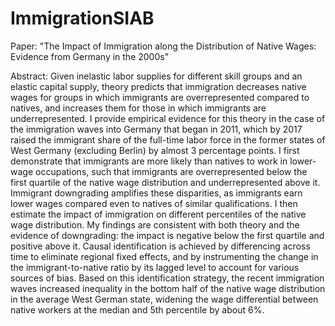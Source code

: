# ImmigrationSIAB
Paper: "The Impact of Immigration along the Distribution of Native Wages: Evidence from Germany in the 2000s"

Abstract: Given inelastic labor supplies for different skill groups and an elastic capital supply, theory predicts that immigration decreases native wages for groups in which immigrants are overrepresented compared to natives, and increases them for those in which immigrants are underrepresented. I provide empirical evidence for this theory in the case of the immigration waves into Germany that began in 2011, which by 2017 raised the immigrant share of the full-time labor force in the former states of West Germany (excluding Berlin) by almost 3 percentage points. I first demonstrate that immigrants are more likely than natives to work in lower-wage occupations, such that immigrants are overrepresented below the first quartile of the native wage distribution and underrepresented above it. Immigrant downgrading amplifies these disparities, as immigrants earn lower wages compared even to natives of similar qualifications. I then estimate the impact of immigration on different percentiles of the native wage distribution. My findings are consistent with both theory and the evidence of downgrading: the impact is negative below the first quartile and positive above it. Causal identification is achieved by differencing across time to eliminate regional fixed effects, and by instrumenting the change in the immigrant-to-native ratio by its lagged level to account for various sources of bias. Based on this identification strategy, the recent immigration waves increased inequality in the bottom half of the native wage distribution in the average West German state, widening the wage differential between native workers at the median and 5th percentile by about 6%.
